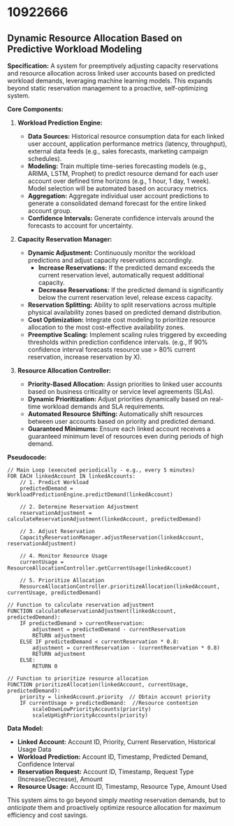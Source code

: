 # 10922666

## Dynamic Resource Allocation Based on Predictive Workload Modeling

**Specification:** A system for preemptively adjusting capacity reservations and resource allocation across linked user accounts based on predicted workload demands, leveraging machine learning models. This expands beyond static reservation management to a proactive, self-optimizing system.

**Core Components:**

1.  **Workload Prediction Engine:**
    *   **Data Sources:** Historical resource consumption data for each linked user account, application performance metrics (latency, throughput), external data feeds (e.g., sales forecasts, marketing campaign schedules).
    *   **Modeling:** Train multiple time-series forecasting models (e.g., ARIMA, LSTM, Prophet) to predict resource demand for each user account over defined time horizons (e.g., 1 hour, 1 day, 1 week).  Model selection will be automated based on accuracy metrics.
    *   **Aggregation:** Aggregate individual user account predictions to generate a consolidated demand forecast for the entire linked account group.
    *   **Confidence Intervals:**  Generate confidence intervals around the forecasts to account for uncertainty.

2.  **Capacity Reservation Manager:**
    *   **Dynamic Adjustment:**  Continuously monitor the workload predictions and adjust capacity reservations accordingly.
        *   **Increase Reservations:** If the predicted demand exceeds the current reservation level, automatically request additional capacity.
        *   **Decrease Reservations:** If the predicted demand is significantly below the current reservation level, release excess capacity.
    *   **Reservation Splitting:**  Ability to split reservations across multiple physical availability zones based on predicted demand distribution.
    *   **Cost Optimization:**  Integrate cost modeling to prioritize resource allocation to the most cost-effective availability zones.
    *   **Preemptive Scaling:** Implement scaling rules triggered by exceeding thresholds within prediction confidence intervals. (e.g., If 90% confidence interval forecasts resource use > 80% current reservation, increase reservation by X).

3.  **Resource Allocation Controller:**
    *   **Priority-Based Allocation:** Assign priorities to linked user accounts based on business criticality or service level agreements (SLAs).
    *   **Dynamic Prioritization:**  Adjust priorities dynamically based on real-time workload demands and SLA requirements.
    *   **Automated Resource Shifting:** Automatically shift resources between user accounts based on priority and predicted demand.
    *    **Guaranteed Minimums:**  Ensure each linked account receives a guaranteed minimum level of resources even during periods of high demand.

**Pseudocode:**

```
// Main Loop (executed periodically - e.g., every 5 minutes)
FOR EACH linkedAccount IN linkedAccounts:
    // 1. Predict Workload
    predictedDemand = WorkloadPredictionEngine.predictDemand(linkedAccount)

    // 2. Determine Reservation Adjustment
    reservationAdjustment = calculateReservationAdjustment(linkedAccount, predictedDemand)

    // 3. Adjust Reservation
    CapacityReservationManager.adjustReservation(linkedAccount, reservationAdjustment)

    // 4. Monitor Resource Usage
    currentUsage = ResourceAllocationController.getCurrentUsage(linkedAccount)

    // 5. Prioritize Allocation
    ResourceAllocationController.prioritizeAllocation(linkedAccount, currentUsage, predictedDemand)

// Function to calculate reservation adjustment
FUNCTION calculateReservationAdjustment(linkedAccount, predictedDemand):
    IF predictedDemand > currentReservation:
        adjustment = predictedDemand - currentReservation
        RETURN adjustment
    ELSE IF predictedDemand < currentReservation * 0.8:
        adjustment = currentReservation - (currentReservation * 0.8)
        RETURN adjustment
    ELSE:
        RETURN 0

// Function to prioritize resource allocation
FUNCTION prioritizeAllocation(linkedAccount, currentUsage, predictedDemand):
    priority = linkedAccount.priority  // Obtain account priority
    IF currentUsage > predictedDemand:  //Resource contention
        scaleDownLowPriorityAccounts(priority)
        scaleUpHighPriorityAccounts(priority)
```

**Data Model:**

*   **Linked Account:** Account ID, Priority, Current Reservation, Historical Usage Data
*   **Workload Prediction:** Account ID, Timestamp, Predicted Demand, Confidence Interval
*   **Reservation Request:** Account ID, Timestamp, Request Type (Increase/Decrease), Amount
*   **Resource Usage:** Account ID, Timestamp, Resource Type, Amount Used

This system aims to go beyond simply *meeting* reservation demands, but to *anticipate* them and proactively optimize resource allocation for maximum efficiency and cost savings.